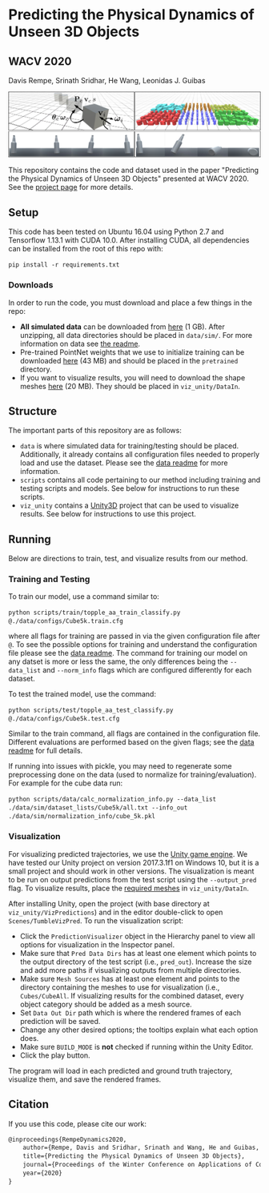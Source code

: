 # Predicting the Physical Dynamics of Unseen 3D Objects

## WACV 2020

Davis Rempe, Srinath Sridhar, He Wang, Leonidas J. Guibas

![Teaser](dynamics.png)

This repository contains the code and dataset used in the paper "Predicting the Physical Dynamics of Unseen 3D Objects" presented at WACV 2020. See the [project page](https://geometry.stanford.edu/projects/learningdynamicsWACV2020/) for more details.

## Setup
This code has been tested on Ubuntu 16.04 using Python 2.7 and Tensorflow 1.13.1 with CUDA 10.0. After installing CUDA, all dependencies can be installed from the root of this repo with:

`pip install -r requirements.txt`

### Downloads
In order to run the code, you must download and place a few things in the repo:
* **All simulated data** can be downloaded from [here][2] (1 GB). After unzipping, all data directories should be placed in `data/sim/`. For more information on data see [the readme](data).
* Pre-trained PointNet weights that we use to initialize training can be downloaded [here][1] (43 MB) and should be placed in the `pretrained` directory. 
* If you want to visualize results, you will need to download the shape meshes [here][3] (20 MB). They should be placed in `viz_unity/DataIn`.

## Structure
The important parts of this repository are as follows:
* `data` is where simulated data for training/testing should be placed. Additionally, it already contains all configuration files needed to properly load and use the dataset. Please see the [data readme](data) for more information.
* `scripts` contains all code pertaining to our method including training and testing scripts and models. See below for instructions to run these scripts.
* `viz_unity` contains a [Unity3D](https://unity.com/) project that can be used to visualize results. See below for instructions to use this project.

## Running
Below are directions to train, test, and visualize results from our method.

### Training and Testing
To train our model, use a command similar to:

`python scripts/train/topple_aa_train_classify.py @./data/configs/Cube5k.train.cfg`

where all flags for training are passed in via the given configuration file after `@`. To see the possible options for training and understand the configuration file please see the [data readme](data). The command for training our model on any datset is more or less the same, the only differences being the `--data_list` and `--norm_info` flags which are configured differently for each dataset.

To test the trained model, use the command:

`python scripts/test/topple_aa_test_classify.py @./data/configs/Cube5k.test.cfg`

Similar to the train command, all flags are contained in the configuration file. Different evaluations are performed based on the given flags; see the [data readme](data) for full details.

If running into issues with pickle, you may need to regenerate some preprocessing done on the data (used to normalize for training/evaluation). For example for the cube data run:

`python scripts/data/calc_normalization_info.py --data_list ./data/sim/dataset_lists/Cube5k/all.txt --info_out ./data/sim/normalization_info/cube_5k.pkl`

### Visualization
For visualizing predicted trajectories, we use the [Unity game engine](https://unity.com/). We have tested our Unity project on version 2017.3.1f1 on Windows 10, but it is a small project and should work in other versions. The visualization is meant to be run on output predictions from the test script using the `--output_pred` flag. To visualize results, place the [required meshes][3] in `viz_unity/DataIn`.

After installing Unity, open the project (with base directory at `viz_unity/VizPredictions`) and in the editor double-click to open `Scenes/TumbleVizPred`. To run the visualization script:
* Click the `PredictionVisualizer` object in the Hierarchy panel to view all options for visualization in the Inspector panel.
* Make sure that `Pred Data Dirs` has at least one element which points to the output directory of the test script (i.e., `pred_out`). Increase the size and add more paths if visualizing outputs from multiple directories.
* Make sure `Mesh Sources` has at least one element and points to the directory containing the meshes to use for visualization (i.e., `Cubes/CubeAll`. If visualizing results for the combined dataset, every object category should be added as a mesh source.
* Set `Data Out Dir` path which is where the rendered frames of each prediction will be saved.
* Change any other desired options; the tooltips explain what each option does.
* Make sure `BUILD_MODE` is __not__ checked if running within the Unity Editor.
* Click the play button.

The program will load in each predicted and ground truth trajectory, visualize them, and save the rendered frames.

## Citation

If you use this code, please cite our work:
```latex
@inproceedings{RempeDynamics2020,
	author={Rempe, Davis and Sridhar, Srinath and Wang, He and Guibas, Leonidas J.},
	title={Predicting the Physical Dynamics of Unseen 3D Objects},
	journal={Proceedings of the Winter Conference on Applications of Computer Vision (WACV)},
	year={2020}
}
```
[1]: http://download.cs.stanford.edu/orion/predicting_physical_dynamics/pretrained_pointnet.zip
[2]: http://download.cs.stanford.edu/orion/predicting_physical_dynamics/SimData.zip
[3]: http://download.cs.stanford.edu/orion/predicting_physical_dynamics/VizShapes.zip

